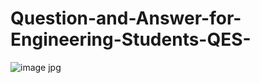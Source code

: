 # Question-and-Answer-for-Engineering-Students-QES-
![image jpg](https://user-images.githubusercontent.com/119513146/204854048-65abfab0-a06d-4ab2-ad7f-a3b527d24381.jpg)

